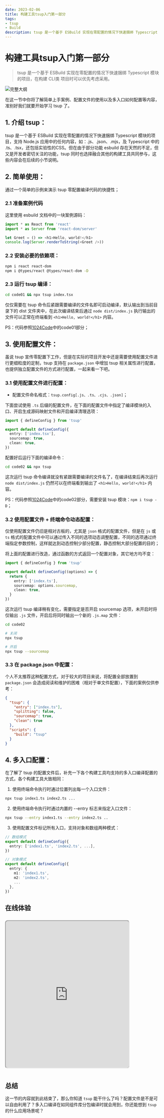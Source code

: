 ```yaml
---
date: 2023-02-06
title: 构建工具tsup入门第一部分
tags:
- tsup
- Build
description: tsup 是一个基于 ESBuild 实现在零配置的情况下快速捆绑 Typescript 模块的项目，支持 Node.js 应用中的任何内容，如：.js、.json、.mjs，及 Typescript 中的 .ts、.tsx，还包括实验性的CSS。但在由于部分功能 esbuild 存在天然的不足，但又是开发者密切关注的功能，tsup 同时也选择融合其他的构建工具共同参与，这些内容会在后续的小节说明。
---
```


# 构建工具tsup入门第一部分

> tsup 是一个基于 ESBuild 实现在零配置的情况下快速捆绑 Typescript 模块的项目，在构建 CLI类 项目时可以优先考虑采用。

![完整大纲](https://p3-juejin.byteimg.com/tos-cn-i-k3u1fbpfcp/f4982062a9ec4f6aa352736b5cc3066b~tplv-k3u1fbpfcp-zoom-1.image)

在这一节中你将了解简单上手案例、配置文件的使用以及多入口如何配置等内容，准别好我们就要开始学习 tsup 了。

## 1. 介绍 tsup：

tsup 是一个基于 ESBuild 实现在零配置的情况下快速捆绑 Typescript 模块的项目，支持 Node.js 应用中的任何内容，如：.js、.json、.mjs，及 Typescript 中的 .ts、.tsx，还包括实验性的CSS。但在由于部分功能 esbuild 存在天然的不足，但又是开发者密切关注的功能，tsup 同时也选择融合其他的构建工具共同参与，这些内容会在后续的小节说明。

## 2. 简单使用：

通过一个简单的示例来演示 tsup 零配置编译代码的快捷性；

### 2.1 准备案例代码

这里使用 esbuild 文档中的一块案例源码：

```typescript
import * as React from 'react'
import * as Server from 'react-dom/server'

let Greet = () => <h1>Hello, world!</h1>
console.log(Server.renderToString(<Greet />))
```

### 2.2 安装必要的依赖项：

```bash
npm i react react-dom 
npm i @types/react @types/react-dom -D
```

### 2.3 运行 tsup 编译：

```bash
cd code01 && npx tsup index.tsx
```

仅仅需要在 tsup 命令后紧跟需要编译的文件名即可启动编译，默认输出到当前目录下的 dist 文件夹中，在此次编译结束后通过 `node dist/index.js` 执行输出的文件可以正常在终端看到 `<h1>Hello, world!</h1>` 内容。

PS：代码参照[1024Code](https://1024code.com/codecubes/444X3Zq)中的code01部分；

## 3. 使用配置文件：

虽说 tsup 宣传零配置下工作，但是在实际的项目开发中还是需要使用配置文件进行更细粒度的定制，tsup 支持在 `package.json` 中增加 tsup 相关属性进行配置，也提供独立配置文件的方式进行配置，一起来看一下吧。

### 3.1 使用配置文件进行配置：

- 配置文件命名格式：`tsup.config[.js、.ts、.cjs、.json]`；

下面尝试使用 `.ts` 后缀的配置文件，在下面的配置文件中指定了编译模块的入口、开启生成源码映射文件和开启编译清理选项：

```typescript
import { defineConfig } from 'tsup'

export default defineConfig({
  entry: ['index.tsx'],
  sourcemap: true,
  clean: true,
})
```

配置好后运行下面的编译命令：

```bash
cd code02 && npx tsup
```

这次运行 tsup 命令编译就没有紧跟需要编译的文件名了，在编译结束后再次运行 `node dist/index.js` 仍然可以在终端看到输出了 `<h1>Hello, world!</h1>` 内容。


PS：代码参照[1024Code](https://1024code.com/codecubes/444X3Zq)中的code02部分，需要安装 tsup 模块：`npm i tsup -D`；

### 3.2 使用配置文件 + 终端命令动态配置：

仅使用配置文件仍旧是相对古板的，尤其是 `json` 格式的配置文件，但是在 `js` 或 `ts` 格式的配置文件中可以通过传入不同的选项动态调整配置，不同的选项通过终端指定参数控制，这样就达到动态控制少部分配置，静态控制大部分配置的目的；

将上面的配置进行改造，通过函数的方式返回一个配置对象，其它地方均不变：

```typescript
import { defineConfig } from 'tsup'

export default defineConfig((options) => {
  return {
    entry: ['index.ts'],
    sourcemap: options.sourcemap,
    clean: true,
  }
})
```

这次运行 tsup 编译稍有变化，需要指定是否开启 sourcemap 选项，未开启时将仅输出 `.js` 文件，开启后将同时输出一个新的 `.js.map` 文件：

```bash
cd code02

# 关闭
npx tsup 

# 开启
npx tsup --sourcemap
```

### 3.3 在 package.json 中配置：

个人不太推荐这种配置方式，对于较大的项目来说，将配置全部放置到 `package.json` 会造成阅读和维护的困难（相对于单文件配置），下面的案例仅供参考：

```json
{
  "tsup": {
    "entry": ["index.ts"],
    "splitting": false,
    "sourcemap": true,
    "clean": true
  },
  "scripts": {
    "build": "tsup"
  }
}
```

## 4. 多入口配置：

在了解了 tsup 的配置文件后，补充一下各个构建工具均支持的多入口编译配置的方式，各个构建工具大致相同：

1. 使用终端命令执行时通过位置列出每一个入口文件：
```bash
npx tsup index1.ts index2.ts ...
```

2. 使用终端命令执行时通过内置的 --entry 标志来指定入口文件：
```bash
npx tsup --entry index1.ts --entry index2.ts ..
```

3. 使用配置文件标记所有入口，支持对象和数组两种模式：
```typescript
// 数组模式
export default defineConfig({
  entry: ['index1.ts', 'index2.ts', ...],
})

// 对象模式
export default defineConfig({
  entry: {
    m1: 'index1.ts',
    m2: 'index2.ts',
    ...
  },
})
```

## 在线体验

<iframe style="margin: 10px auto;width: 80%; background-color: #151617; border-radius: 8px; height: 480px;" src="https://1024code.com/embed-ide/@小鑫同学/444X3Zq"></iframe>

## 总结

这一节的内容就到此结束了，那么你知道 `tsup` 能干什么了吗？配置文件是不是可以自由利用了？多入口编译在如同组件库分包编译时就会用到，你还能想到 `tsup` 的什么应用场景呢？

<Comment />
